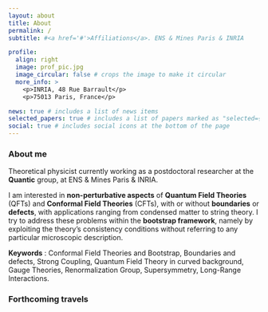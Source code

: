 ```yaml
---
layout: about
title: About
permalink: /
subtitle: #<a href='#'>Affiliations</a>. ENS & Mines Paris & INRIA

profile:
  align: right
  image: prof_pic.jpg
  image_circular: false # crops the image to make it circular
  more_info: >
    <p>INRIA, 48 Rue Barrault</p>
    <p>75013 Paris, France</p>

news: true # includes a list of news items
selected_papers: true # includes a list of papers marked as "selected={true}"
social: true # includes social icons at the bottom of the page
---
```



<h3>About me</h3>

Theoretical physicist currently working as a postdoctoral researcher at the **Quantic** group, at ENS & Mines Paris & INRIA.

I am interested in **non-perturbative aspects** of **Quantum Field Theories** (QFTs) and **Conformal Field Theories** (CFTs), with or without **boundaries** or **defects**, with applications ranging from condensed matter to string theory. I try to address these problems within the **bootstrap framework**, namely by exploiting the theory’s consistency conditions without referring to any particular microscopic description.

**Keywords** : Conformal Field Theories and Bootstrap, Boundaries and defects, Strong Coupling, Quantum Field Theory in curved background, Gauge Theories, Renormalization Group, Supersymmetry, Long-Range Interactions.


<h3>Forthcoming travels</h3>

 <!--
   02.002.2025 &#x2024;
    <a href="https://indico.math.cnrs.fr/category/531" target="_blank">Workshop on QFT in AdS</a><br/>
    ICTP, Trieste, IT<br/>
   


<h3>Ongoing events</h3>


<i>Trimester of the Seed Seminar</i>: <a href="https://indico.math.cnrs.fr/category/531" target="_blank">New trends in QFT, modularity, resurgence</a><br/>
Three hybrid events at the IHES: 20/11 - 4/12 - 18/12

